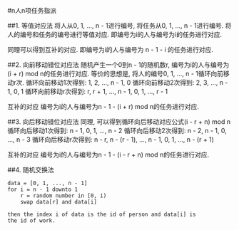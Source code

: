 #n人n项任务指派

##1. 等值对应法
将人从0, 1, ..., n - 1进行编号, 将任务从0, 1, ..., n - 1进行编号.
将人的编号和任务的编号进行等值对应.
即编号为i的人与编号为i的任务进行对应.

同理可以得到互补的对应.
即编号为i的人与编号为 n - 1 - i 的任务进行对应.

##2. 向前移动错位对应法
随机产生一个0到n - 1的随机数r, 编号为i的人与编号为(i + r) mod n的任务进行对应.
等价的思想是, 将人的编号0, 1, ..., n - 1循环向前移动r次.
循环向前移动1次得到: 
1, 2, ..., n - 1, 0
循环向前移动2次得到: 
2, 3, ..., n - 1, 0, 1
循环向前移动r次得到: 
r, r + 1, ..., n - 1, 0, 1, ..., r - 1

互补的对应
编号为i的人与编号为n - 1 - (i + r) mod n的任务进行对应.

##3. 向后移动错位对应法
同理, 可以得到循环向后移动对应公式(i - r + n) mod n
循环向后移动1次得到: 
n - 1, 0, 1, ..., n - 2
循环向后移动2次得到: 
n - 2, n - 1, 0, ..., n - 3
循环向后移动r次得到: 
n - r, n - (r - 1), ..., n - 1, 0, 1, ..., n - (r + 1)

互补的对应
编号为i的人与编号为n - 1 - (i - r + n) mod n的任务进行对应.

##4. 随机交换法
```
data = [0, 1, ..., n - 1]
for i = n - 1 downto 1
    r = random number in [0, i)
    swap data[r] and data[i]

then the index i of data is the id of person and data[i] is 
the id of work.
```